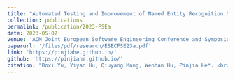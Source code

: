 ```yaml
---
title: "Automated Testing and Improvement of Named Entity Recognition Systems"
collection: publications
permalink: /publication/2023-FSEa
date: 2023-05-07
venue: 'ACM Joint European Software Engineering Conference and Symposium on the Foundations of Software Engineering'
paperurl: '/files/pdf/research/ESECFSE23a.pdf'
link: 'https://pinjiahe.github.io/'
github: 'https://pinjiahe.github.io/'
citation: "Boxi Yu, Yiyan Hu, Qiuyang Mang, Wenhan Hu, Pinjia He*. <br><i>ESEC/FSE'23: ACM Joint European Software Engineering Conference and Symposium on the Foundations of Software Engineering</i>"
---
```

